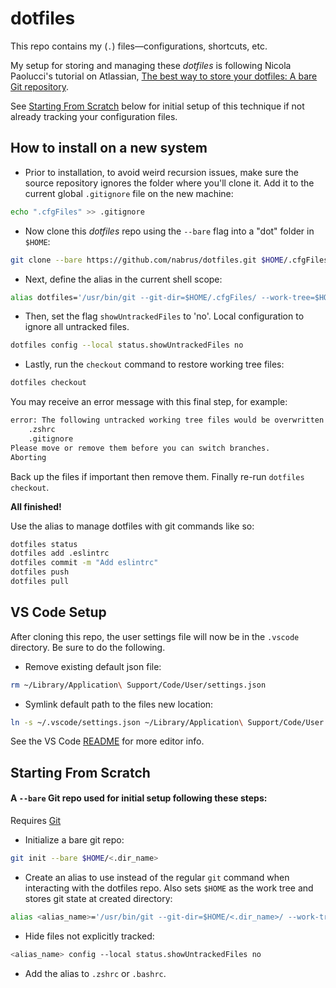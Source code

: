 # dotfiles #

This repo contains my (`.`) files—configurations, shortcuts, etc.

My setup for storing and managing these *dotfiles* is following Nicola Paolucci's tutorial on Atlassian, [The best way to store your dotfiles: A bare Git repository](https://www.atlassian.com/git/tutorials/dotfiles).

See [Starting From Scratch](#starting-from-scratch) below for initial setup of this technique if not already tracking your configuration files. 


##  How to install on a new system ## 

*  Prior to installation, to avoid weird recursion issues, make sure the source repository ignores the folder where you'll clone it. Add it to the current global `.gitignore` file on the new machine:
```zsh
echo ".cfgFiles" >> .gitignore
```

*  Now clone this *dotfiles* repo using the `--bare` flag into a "dot" folder in `$HOME`:
```zsh
git clone --bare https://github.com/nabrus/dotfiles.git $HOME/.cfgFiles
```

*  Next, define the alias in the current shell scope:
```zsh
alias dotfiles='/usr/bin/git --git-dir=$HOME/.cfgFiles/ --work-tree=$HOME'
```

*  Then, set the flag `showUntrackedFiles` to 'no'. Local configuration to ignore all untracked files.
```zsh
dotfiles config --local status.showUntrackedFiles no
```

*  Lastly, run the `checkout` command to restore working tree files:
```zsh
dotfiles checkout
```

You may receive an error message with this final step, for example:
```zsh
error: The following untracked working tree files would be overwritten by checkout:
    .zshrc
    .gitignore
Please move or remove them before you can switch branches.
Aborting
```

Back up the files if important then remove them. Finally re-run `dotfiles checkout`.

**All finished!** 

Use the alias to manage dotfiles with git commands like so:
```zsh
dotfiles status
dotfiles add .eslintrc
dotfiles commit -m "Add eslintrc"
dotfiles push
dotfiles pull
```
## VS Code Setup ##

After cloning this repo, the user settings file will now be in the `.vscode` directory. Be sure to do the following.

*  Remove existing default json file:
```zsh
rm ~/Library/Application\ Support/Code/User/settings.json
```

*  Symlink default path to the files new location:
```zsh
ln -s ~/.vscode/settings.json ~/Library/Application\ Support/Code/User
```

See the VS Code [README](https://github.com/nabrus/dotfiles/tree/main/.vscode) for more editor info.

## Starting From Scratch ##

#### A `--bare` Git repo used for initial setup following these steps: ####

Requires [Git](https://git-scm.com)

*  Initialize a bare git repo:
```zsh
git init --bare $HOME/<.dir_name>
```

*  Create an alias to use instead of the regular `git` command when interacting with the dotfiles repo. Also sets `$HOME` as the work tree and stores git state at created directory:
```zsh
alias <alias_name>='/usr/bin/git --git-dir=$HOME/<.dir_name>/ --work-tree=$HOME'
```

*  Hide files not explicitly tracked:
```zsh
<alias_name> config --local status.showUntrackedFiles no
```

*  Add the alias to `.zshrc` or `.bashrc`.